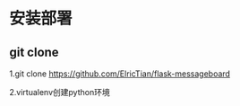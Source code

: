 # 安装部署
## git clone

1.git clone https://github.com/ElricTian/flask-messageboard

2.virtualenv创建python环境